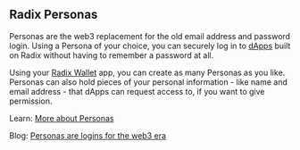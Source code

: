 ## Radix Personas

Personas are the web3 replacement for the old email address and password login. Using a Persona of your choice, you can securely log in to [dApps](?glossaryAnchor=dapps) built on Radix without having to remember a password at all.

Using your [Radix Wallet](?glossaryAnchor=radixwallet) app, you can create as many Personas as you like. Personas can also hold pieces of your personal information - like name and email address - that dApps can request access to, if you want to give permission.

Learn: [More about Personas](https://learn.radixdlt.com/article/what-are-personas-and-identities)

Blog: [Personas are logins for the web3 era](https://www.radixdlt.com/blog/personas-logins-for-the-web3-era)
